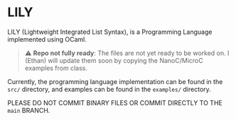 # LILY

LILY (Lightweight Integrated List Syntax), is a Programming Language implemented using OCaml.

> :warning: **Repo not fully ready**: The files are not yet ready to be worked on. I (Ethan) will update them soon by copying the NanoC/MicroC examples from class.

Currently, the programming language implementation can be found in the `src/` directory, and examples can be found in the `examples/` directory.

PLEASE DO NOT COMMIT BINARY FILES OR COMMIT DIRECTLY TO THE `main` BRANCH.
